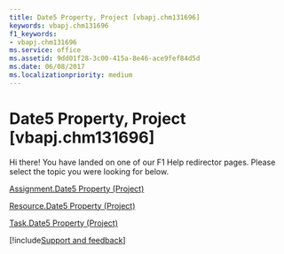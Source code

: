 ```yaml
---
title: Date5 Property, Project [vbapj.chm131696]
keywords: vbapj.chm131696
f1_keywords:
- vbapj.chm131696
ms.service: office
ms.assetid: 9dd01f28-3c00-415a-8e46-ace9fef84d5d
ms.date: 06/08/2017
ms.localizationpriority: medium
---
```



# Date5 Property, Project [vbapj.chm131696]

Hi there! You have landed on one of our F1 Help redirector pages. Please select the topic you were looking for below.

[Assignment.Date5 Property (Project)](https://msdn.microsoft.com/library/3d144835-0bc0-6021-9ed5-13846c568ca2%28Office.15%29.aspx)

[Resource.Date5 Property (Project)](https://msdn.microsoft.com/library/4d90f1f2-ea0a-e5c1-9fd4-07e57a63109e%28Office.15%29.aspx)

[Task.Date5 Property (Project)](https://msdn.microsoft.com/library/54abeaac-6aee-63ec-0180-e611b6969fb6%28Office.15%29.aspx)

[!include[Support and feedback](~/includes/feedback-boilerplate.md)]